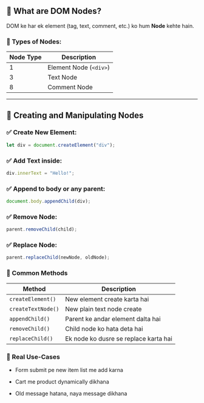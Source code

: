  ## 🧠 What are DOM Nodes?

DOM ke har ek element (tag, text, comment, etc.) ko hum **Node** kehte hain.

### 🔹 Types of Nodes:
| Node Type | Description         |
|-----------|---------------------|
| 1         | Element Node (`<div>`) |
| 3         | Text Node            |
| 8         | Comment Node         |

---

## 🔧 Creating and Manipulating Nodes

### ✅ Create New Element:
```js
let div = document.createElement("div");
```

### ✅ Add Text inside:
```js
div.innerText = "Hello!";
```

### ✅ Append to body or any parent:
```js
document.body.appendChild(div);
```

### ✅ Remove Node:
```js
parent.removeChild(child);
```

### ✅ Replace Node:
```js
parent.replaceChild(newNode, oldNode);
```

### 🔁 Common Methods
| Method             | Description                           |
| ------------------ | ------------------------------------- |
| `createElement()`  | New element create karta hai          |
| `createTextNode()` | New plain text node create            |
| `appendChild()`    | Parent ke andar element dalta hai     |
| `removeChild()`    | Child node ko hata deta hai           |
| `replaceChild()`   | Ek node ko dusre se replace karta hai |

### 🧪 Real Use-Cases
- Form submit pe new item list me add karna

- Cart me product dynamically dikhana

- Old message hatana, naya message dikhana


